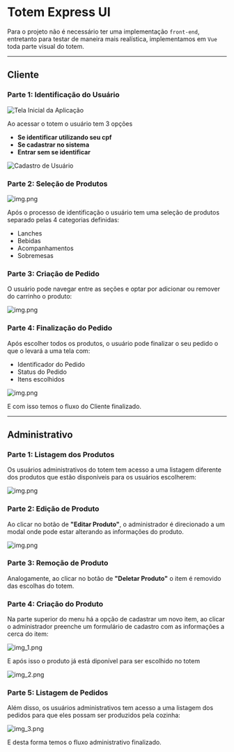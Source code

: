 # Totem Express UI

Para o projeto não é necessário ter uma implementação `front-end`, entretanto para testar
de maneira mais realística, implementamos em `Vue` toda parte visual do totem.

---

## Cliente

### Parte 1: Identificação do Usuário
![Tela Inicial da Aplicação](screenshots/registro.png)

Ao acessar o totem o usuário tem 3 opções
- **Se identificar utilizando seu cpf**
- **Se cadastrar no sistema**
- **Entrar sem se identificar**

![Cadastro de Usuário](screenshots/cadastro_usuario.png)


### Parte 2: Seleção de Produtos

![img.png](screenshots/listagem_de_items.png)

Após o processo de identificação o usuário tem uma seleção de produtos separado pelas 4 categorias definidas:
- Lanches
- Bebidas
- Acompanhamentos
- Sobremesas

### Parte 3: Criação de Pedido

O usuário pode navegar entre as seções e optar por adicionar ou remover do carrinho o produto:

![img.png](screenshots/selecao_de_items.png)


### Parte 4: Finalização do Pedido

Após escolher todos os produtos, o usuário pode finalizar o seu pedido o que o levará a uma tela com:
- Identificador do Pedido
- Status do Pedido
- Itens escolhidos

![img.png](screenshots/comprovante_pedido.png)

E com isso temos o fluxo do Cliente finalizado.

----

## Administrativo

### Parte 1: Listagem dos Produtos

Os usuários administrativos do totem tem acesso a uma listagem diferente dos produtos que estão disponíveis
para os usuários escolherem:

![img.png](screenshots/listagem_produto_administrativa.png)


### Parte 2: Edição de Produto

Ao clicar no botão de **"Editar Produto"**, o administrador é direcionado a um modal onde pode estar alterando as informações
do produto.

![img.png](screenshots/modal_edicao_produto.png)


### Parte 3: Remoção de Produto

Analogamente, ao clicar no botão de **"Deletar Produto"** o item é removido das escolhas do totem.


### Parte 4: Criação do Produto

Na parte superior do menu há a opção de cadastrar um novo item, ao clicar o administrador preenche um
formulário de cadastro com as informações a cerca do item:

![img_1.png](screenshots/modal_criacao_produto.png)

E após isso o produto já está diponível para ser escolhido no totem

![img_2.png](screenshots/sucesso_criacao.png)


### Parte 5: Listagem de Pedidos

Além disso, os usuários administrativos tem acesso a uma listagem dos pedidos para que eles possam ser produzidos pela cozinha:

![img_3.png](screenshots/listagem_pedidos_totem.png)


E desta forma temos o fluxo administrativo finalizado.